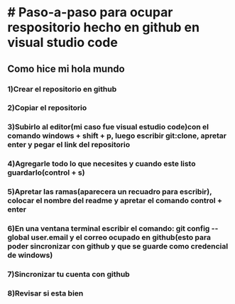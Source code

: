 <h1># Paso-a-paso para ocupar respositorio hecho en github en visual studio code </h1>
<head><h2> Como hice mi hola mundo </h2></head>
<h3>1)Crear el repositorio en github</h3>
<h3>2)Copiar el repositorio</h3>
<h3>3)Subirlo al editor(mi caso fue visual estudio code)con el comando windows + shift + p, luego escribir git:clone, apretar enter y pegar el link del repositorio<h3>
<h3>4)Agregarle todo lo que necesites y cuando este listo guardarlo(control + s)<h3>
<h3>5)Apretar las ramas(aparecera un recuadro para escribir), colocar el nombre del readme y apretar el comando control + enter <h3>
<h3>6)En una ventana terminal escribir el comando: git config --global user.email y el correo ocupado en github(esto para poder sincronizar con github y que se guarde como credencial de windows)<h3>
<h3>7)Sincronizar tu cuenta con github<h3>
<h3>8)Revisar si esta bien<h3>